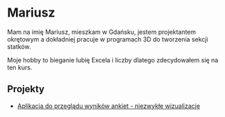 
# Mariusz
Mam na imię Mariusz, mieszkam w Gdańsku, jestem projektantem okrętowym a dokładniej pracuje w programach 3D do tworzenia sekcji statków.

Moje hobby to bieganie lubię Excela i liczby dlatego zdecydowałem się na ten kurs.

## Projekty

- [Aplikacja do przeglądu wyników ankiet - niezwykłe wizualizacje](/od-zera-do-ai-portfolio/projects/survey_overview_app/incredible_visualizations/)
